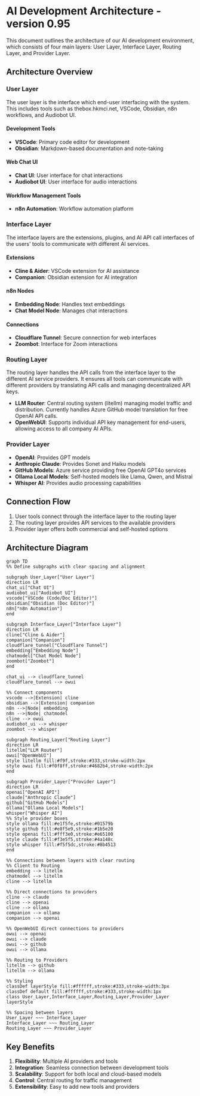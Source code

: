 # AI Development Architecture - version 0.95

This document outlines the architecture of our AI development environment, which consists of four main layers: User Layer, Interface Layer, Routing Layer, and Provider Layer.

## Architecture Overview

### User Layer
The user layer is the interface which end-user interfacing with the system. This includes tools such as thebox.hkmci.net, VSCode, Obsidian, n8n workflows, and Audiobot UI.

#### Development Tools
- **VSCode**: Primary code editor for development
- **Obsidian**: Markdown-based documentation and note-taking

#### Web Chat UI
- **Chat UI**: User interface for chat interactions
- **Audiobot UI**: User interface for audio interactions

#### Workflow Management Tools
- **n8n Automation**: Workflow automation platform

### Interface Layer
The interface layers are the extensions, plugins, and AI API call interfaces of the users' tools to communicate with different AI services.

#### Extensions
- **Cline & Aider**: VSCode extension for AI assistance
- **Companion**: Obsidian extension for AI integration

#### n8n Nodes
- **Embedding Node**: Handles text embeddings
- **Chat Model Node**: Manages chat interactions

#### Connections
- **Cloudflare Tunnel**: Secure connection for web interfaces
- **Zoombot**: Interface for Zoom interactions

### Routing Layer
The routing layer handles the API calls from the interface layer to the different AI service providers. It ensures all tools can communicate with different providers by translating API calls and managing decentralized API keys.

- **LLM Router**: Central routing system (litellm) managing model traffic and distribution. Currently handles Azure GitHub model translation for free OpenAI API calls.
- **OpenWebUI**: Supports individual API key management for end-users, allowing access to all company AI APIs.

### Provider Layer
- **OpenAI**: Provides GPT models
- **Anthropic Claude**: Provides Sonet and Haiku models
- **GitHub Models**: Azure service providing free OpenAI GPT4o services
- **Ollama Local Models**: Self-hosted models like Llama, Qwen, and Mistral
- **Whisper AI**: Provides audio processing capabilities

## Connection Flow
1. User tools connect through the interface layer to the routing layer
2. The routing layer provides API services to the available providers
3. Provider layer offers both commercial and self-hosted options

## Architecture Diagram
<!-- Local Development Version -->

```mermaid
graph TD
%% Define subgraphs with clear spacing and alignment

subgraph User_Layer["User Layer"]
direction LR
chat_ui["Chat UI"]
audiobot_ui["Audiobot UI"]
vscode["VSCode (Code/Doc Editor)"]
obsidian["Obsidian (Doc Editor)"]
n8n["n8n Automation"]
end

subgraph Interface_Layer["Interface Layer"]
direction LR
cline["Cline & Aider"]
companion["Companion"]
cloudflare_tunnel["Cloudflare Tunnel"]
embedding["Embedding Node"]
chatmodel["Chat Model Node"]
zoombot["Zoombot"]
end

chat_ui --> cloudflare_tunnel
cloudflare_tunnel --> owui

%% Connect components
vscode -->|Extension| cline
obsidian -->|Extension| companion
n8n -->|Node| embedding
n8n -->|Node| chatmodel
cline --> owui
audiobot_ui --> whisper
zoombot --> whisper

subgraph Routing_Layer["Routing Layer"]
direction LR
litellm["LLM Router"]
owui["OpenWebUI"]
style litellm fill:#f9f,stroke:#333,stroke-width:2px
style owui fill:#f0f8ff,stroke:#4682b4,stroke-width:2px
end

subgraph Provider_Layer["Provider Layer"]
direction LR
openai["OpenAI API"]
claude["Anthropic Claude"]
github["GitHub Models"]
ollama["Ollama Local Models"]
whisper["Whisper AI"]
%% Style provider boxes
style ollama fill:#e1f5fe,stroke:#01579b
style github fill:#e8f5e9,stroke:#1b5e20
style openai fill:#fff3e0,stroke:#e65100
style claude fill:#f3e5f5,stroke:#4a148c
style whisper fill:#f5f5dc,stroke:#8b4513
end

%% Connections between layers with clear routing
%% Client to Routing
embedding --> litellm
chatmodel --> litellm
cline --> litellm

%% Direct connections to providers
cline --> claude
cline --> openai
cline --> ollama
companion --> ollama
companion --> openai

%% OpenWebUI direct connections to providers
owui --> openai
owui --> claude
owui --> github
owui --> ollama

%% Routing to Providers
litellm --> github
litellm --> ollama

%% Styling
classDef layerStyle fill:#ffffff,stroke:#333,stroke-width:3px
classDef default fill:#ffffff,stroke:#333,stroke-width:1px
class User_Layer,Interface_Layer,Routing_Layer,Provider_Layer layerStyle

%% Spacing between layers
User_Layer ~~~ Interface_Layer
Interface_Layer ~~~ Routing_Layer
Routing_Layer ~~~ Provider_Layer

```


## Key Benefits
1. **Flexibility**: Multiple AI providers and tools
2. **Integration**: Seamless connection between development tools
3. **Scalability**: Support for both local and cloud-based models
4. **Control**: Central routing for traffic management
5. **Extensibility**: Easy to add new tools and providers
